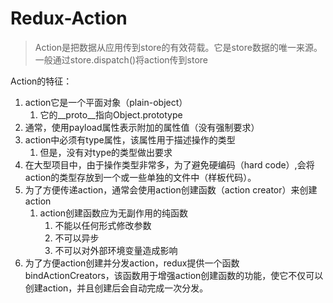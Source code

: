 # Redux-Action

> Action是把数据从应用传到store的有效荷载。它是store数据的唯一来源。一般通过store.dispatch()将action传到store


Action的特征：

1. action它是一个平面对象（plain-object）
    1. 它的__proto__指向Object.prototype
2. 通常，使用payload属性表示附加的属性值（没有强制要求）
3. action中必须有type属性，该属性用于描述操作的类型
    1. 但是，没有对type的类型做出要求
4. 在大型项目中，由于操作类型非常多，为了避免硬编码（hard code）,会将action的类型存放到一个或一些单独的文件中（样板代码）。
5. 为了方便传递action，通常会使用action创建函数（action creator）来创建action
    1. action创建函数应为无副作用的纯函数
        1. 不能以任何形式修改参数
        2. 不可以异步
        3. 不可以对外部环境变量造成影响
6. 为了方便action创建并分发action，redux提供一个函数bindActionCreators，该函数用于增强action创建函数的功能，使它不仅可以创建action，并且创建后会自动完成一次分发。
